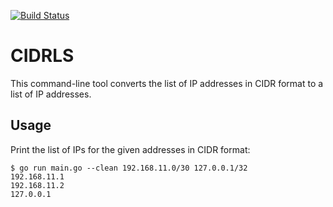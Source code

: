 [![Build Status](https://travis-ci.com/dimw/cidrls.svg?branch=master)](https://travis-ci.com/dimw/cidrls)

# CIDRLS

This command-line tool converts the list of IP addresses in CIDR format to a list of IP addresses.

## Usage

Print the list of IPs for the given addresses in CIDR format:

```
$ go run main.go --clean 192.168.11.0/30 127.0.0.1/32
192.168.11.1
192.168.11.2
127.0.0.1
```
